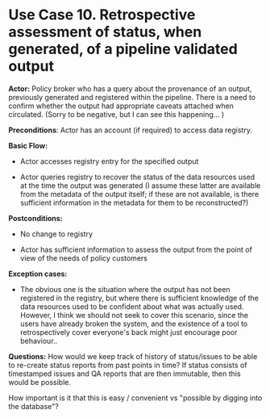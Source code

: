 Use Case 10. Retrospective assessment of status, when generated, of a pipeline validated output
===============================================================================================

**Actor:** Policy broker who has a query about the provenance of an
output, previously generated and registered within the pipeline. There
is a need to confirm whether the output had appropriate caveats attached
when circulated. (Sorry to be negative, but I can see this happening...
)

**Preconditions**: Actor has an account (if required) to access data
registry.

**Basic Flow:**

-   Actor accesses registry entry for the specified output

-   Actor queries registry to recover the status of the data resources
    used at the time the output was generated (I assume these latter are
    available from the metadata of the output itself; if these are not
    available, is there sufficient information in the metadata for them
    to be reconstructed?)

**Postconditions:**

-   No change to registry

-   Actor has sufficient information to assess the output from the point
    of view of the needs of policy customers

**Exception cases:**

-   The obvious one is the situation where the output has not been
    registered in the registry, but where there is sufficient knowledge
    of the data resources used to be confident about what was actually
    used. However, I think we should not seek to cover this scenario,
    since the users have already broken the system, and the existence of
    a tool to retrospectively cover everyone's back might just encourage
    poor behaviour..

**Questions:** How would we keep track of history of status/issues to be
able to re-create status reports from past points in time? If status
consists of timestamped issues and QA reports that are then immutable,
then this would be possible.

How important is it that this is easy / convenient vs "possible by
digging into the database"?